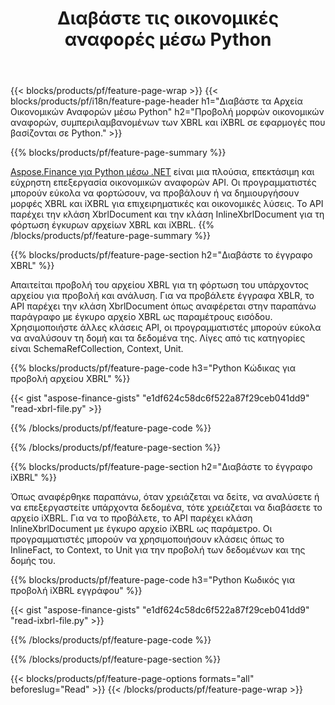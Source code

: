 ﻿---
title: Διαβάστε τις οικονομικές αναφορές μέσω Python
url: /el/python-net/view/
description:  Κωδικός Python για προβολή οικονομικών αναφορών σε αρχεία XBRL και iXBRL μέσω της βιβλιοθήκης Python.
---
{{< blocks/products/pf/feature-page-wrap >}}
{{< blocks/products/pf/i18n/feature-page-header h1="Διαβάστε τα Αρχεία Οικονομικών Αναφορών μέσω Python" h2="Προβολή μορφών οικονομικών αναφορών, συμπεριλαμβανομένων των XBRL και iXBRL σε εφαρμογές που βασίζονται σε Python." >}}

{{% blocks/products/pf/feature-page-summary %}}

[Aspose.Finance για Python μέσω .NET](https://products.aspose.com/finance/python-net/) είναι μια πλούσια, επεκτάσιμη και εύχρηστη επεξεργασία οικονομικών αναφορών API. Οι προγραμματιστές μπορούν εύκολα να φορτώσουν, να προβάλουν ή να δημιουργήσουν μορφές XBRL και iXBRL για επιχειρηματικές και οικονομικές λύσεις. Το API παρέχει την κλάση XbrlDocument και την κλάση InlineXbrlDocument για τη φόρτωση έγκυρων αρχείων XBRL και iXBRL.
{{% /blocks/products/pf/feature-page-summary %}}

{{% blocks/products/pf/feature-page-section h2="Διαβάστε το έγγραφο XBRL" %}}

Απαιτείται προβολή του αρχείου XBRL για τη φόρτωση του υπάρχοντος αρχείου για προβολή και ανάλυση. Για να προβάλετε έγγραφα XBLR, το API παρέχει την κλάση XbrlDocument όπως αναφέρεται στην παραπάνω παράγραφο με έγκυρο αρχείο XBRL ως παραμέτρους εισόδου. Χρησιμοποιήστε άλλες κλάσεις API, οι προγραμματιστές μπορούν εύκολα να αναλύσουν τη δομή και τα δεδομένα της. Λίγες από τις κατηγορίες είναι SchemaRefCollection, Context, Unit.

{{% blocks/products/pf/feature-page-code h3="Python Κώδικας για προβολή αρχείου XBRL" %}}

{{< gist "aspose-finance-gists" "e1df624c58dc6f522a87f29ceb041dd9" "read-xbrl-file.py" >}} 

{{% /blocks/products/pf/feature-page-code %}}

{{% /blocks/products/pf/feature-page-section %}}

{{% blocks/products/pf/feature-page-section h2="Διαβάστε το έγγραφο iXBRL" %}}

Όπως αναφέρθηκε παραπάνω, όταν χρειάζεται να δείτε, να αναλύσετε ή να επεξεργαστείτε υπάρχοντα δεδομένα, τότε χρειάζεται να διαβάσετε το αρχείο iXBRL. Για να το προβάλετε, το API παρέχει κλάση InlineXbrlDocument με έγκυρο αρχείο iXBRL ως παράμετρο. Οι προγραμματιστές μπορούν να χρησιμοποιήσουν κλάσεις όπως το InlineFact, το Context, το Unit για την προβολή των δεδομένων και της δομής του. 

{{% blocks/products/pf/feature-page-code h3="Python Κωδικός για προβολή iXBRL εγγράφου" %}}

{{< gist "aspose-finance-gists" "e1df624c58dc6f522a87f29ceb041dd9" "read-ixbrl-file.py" >}}

{{% /blocks/products/pf/feature-page-code %}}

{{% /blocks/products/pf/feature-page-section %}}

{{< blocks/products/pf/feature-page-options formats="all" beforeslug="Read" >}}
{{< /blocks/products/pf/feature-page-wrap >}}